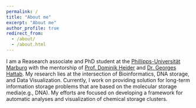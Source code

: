 ```yaml
---
permalink: /
title: "About me"
excerpt: "About me"
author_profile: true
redirect_from: 
  - /about/
  - /about.html
---
```


I am a Reasearch associate and PhD student at the [Phillipps-Universität Marburg](https://www.uni-marburg.de/en) with the mentorship of [Prof. Dominik Heider](http://heiderlab.de/?page_id=146) and [Dr. Georges Hattab](https://ghattab.github.io/). My research lies at the intersection of Bioinformatics, DNA storage, and Data Visualization. Currently, I work on providing solution for long-term information storage problems that are based on the molecular storage media(e.g., DNA). My efforts are focused on developing a framework for automatic analyses and visualization of chemical storage clusters.






